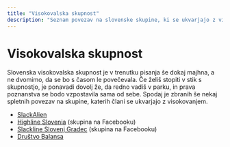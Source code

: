 ```yaml
---
title: "Visokovalska skupnost"
description: "Seznam povezav na slovenske skupine, ki se ukvarjajo z visokovanjem."
---
```


# Visokovalska skupnost

Slovenska visokovalska skupnost je v trenutku pisanja še dokaj majhna, a ne dvomimo, da se bo s časom le povečevala. Če želiš stopiti v stik s skupnostjo, je ponavadi dovolj že, da redno vadiš v parku, in prava poznanstva se bodo vzpostavila sama od sebe. Spodaj je zbranih še nekaj spletnih povezav na skupine, katerih člani se ukvarjajo z visokovanjem.

* [SlackAlien](https://slackalien.com/)
* [Highline Slovenia](https://www.facebook.com/groups/425847847594412/) (skupina na Facebooku)
* [Slackline Slovenj Gradec](https://www.facebook.com/slacklineSG/) (skupina na Facebooku)
* [Društvo Balansa](https://balansa.si/)
